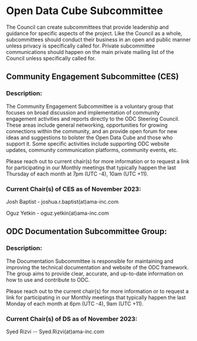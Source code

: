 # Open Data Cube Subcommittee 
The Council can create subcommittees that provide leadership and guidance for specific aspects of the project. Like the Council as a whole, subcommittees should conduct their business in an open and public manner unless privacy is specifically called for. Private subcommittee communications should happen on the main private mailing list of the Council unless specifically called for.
## Community Engagement Subcommittee (CES)

### Description:
The Community Engagement Subcommittee is a voluntary group that focuses on broad discussion and implementation of community engagement activities and reports directly to the ODC Steering Council. These areas include general networking, opportunities for growing connections within the community, and an provide open forum for new ideas and suggestions to bolster the Open Data Cube and those who support it. Some specific activities include supporting ODC website updates, community communication platforms, community events, etc. 

Please reach out to current chair(s) for more information or to request a link for participating in our Monthly meetings that typically happen the last Thursday of each month at 7pm (UTC -4), 10am (UTC +11).

### Current Chair(s) of CES as of November 2023:
Josh Baptist - joshua.r.baptist(at)ama-inc.com

Oguz Yetkin - oguz.yetkin(at)ama-inc.com

## ODC Documentation Subcommittee Group:

### Description:
 
The Documentation Subcommittee is responsible for maintaining and improving the technical documentation and website of the ODC framework. The group aims to provide clear, accurate, and up-to-date information on how to use and contribute to ODC.
 
Please reach out to the current chair(s) for more information or to request a link for participating in our Monthly meetings that typically happen the last Monday of each month at 6pm (UTC -4),  9am (UTC +11).

### Current Chair(s) of DS as of November 2023:
Syed Rizvi -- Syed.Rizvi(at)ama-inc.com
